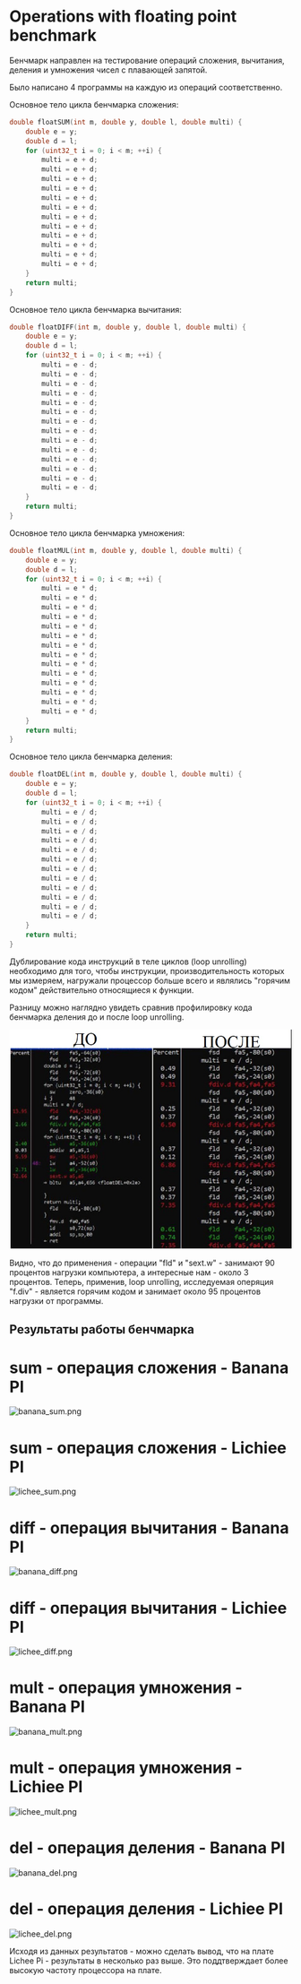 # Operations with floating point benchmark

Бенчмарк направлен на тестирование операций сложения, вычитания, деления и умножения чисел с плавающей запятой.

Было написано 4 программы на каждую из операций соответственно. 

Основное тело цикла бенчмарка сложения:
```c
double floatSUM(int m, double y, double l, double multi) {
    double e = y;
    double d = l;
    for (uint32_t i = 0; i < m; ++i) {
        multi = e + d;
        multi = e + d;
        multi = e + d;
        multi = e + d;
        multi = e + d;
        multi = e + d;
        multi = e + d;
        multi = e + d;
        multi = e + d;
        multi = e + d;
        multi = e + d;
        multi = e + d;                                             
    }
    return multi;
}
```
Основное тело цикла бенчмарка вычитания:
```c
double floatDIFF(int m, double y, double l, double multi) {
    double e = y;
    double d = l;
    for (uint32_t i = 0; i < m; ++i) {
        multi = e - d;
        multi = e - d;
        multi = e - d;
        multi = e - d;
        multi = e - d;
        multi = e - d;  
        multi = e - d;
        multi = e - d;
        multi = e - d;
        multi = e - d;
        multi = e - d;
        multi = e - d;
        multi = e - d;  
        multi = e - d;                                             
    }
    return multi;
}
```
Основное тело цикла бенчмарка умножения:
```c
double floatMUL(int m, double y, double l, double multi) {
    double e = y;
    double d = l;
    for (uint32_t i = 0; i < m; ++i) {
        multi = e * d;
        multi = e * d;
        multi = e * d;
        multi = e * d;
        multi = e * d;
        multi = e * d;  
        multi = e * d;
        multi = e * d;
        multi = e * d;
        multi = e * d;
        multi = e * d;
        multi = e * d;
        multi = e * d;  
        multi = e * d;                                             
    }
    return multi;
}
```
Основное тело цикла бенчмарка деления:
```c
double floatDEL(int m, double y, double l, double multi) {
    double e = y;
    double d = l;
    for (uint32_t i = 0; i < m; ++i) {
        multi = e / d;
        multi = e / d;
        multi = e / d;
        multi = e / d;
        multi = e / d;
        multi = e / d;
        multi = e / d;
        multi = e / d;
        multi = e / d;
        multi = e / d;
        multi = e / d;
        multi = e / d;                                             
    }
    return multi;
}
```
Дублирование кода инструкций в теле циклов (loop unrolling) необходимо для того, чтобы инструкции, производительность которых мы измеряем, нагружали процессор больше всего и являлись "горячим кодом" действительно относящиеся к функции.

Paзницу можно наглядно увидеть сравнив профилировку кода бенчмарка деления до и после loop unrolling.

![del_before_rolling.jpg](images/del_before_rolling.jpg)

Видно, что до применения - операции "fld" и "sext.w" - занимают 90 процентов нагрузки компьютера, а интересные нам - около 3 процентов.
Теперь, применив, loop unrolling, исследуемая оперяция "f.div" - является горячим кодом и занимает около 95 процентов нагрузки от программы. 

## Результаты работы бенчмарка

# sum - операция сложения - Banana PI
![banana_sum.png](images/banana_sum.png)
# sum - операция сложения - Lichiee PI
![lichee_sum.png](images/lichee_sum.png)
# diff - операция вычитания - Banana PI
![banana_diff.png](images/banana_diff.png)
# diff - операция вычитания - Lichiee PI
![lichee_diff.png](images/lichee_diff.png)
# mult - операция умножения - Banana PI
![banana_mult.png](images/banana_mult.png)
# mult - операция умножения - Lichiee PI
![lichee_mult.png](images/lichee_mult.png)
# del - операция деления - Banana PI
![banana_del.png](images/banana_del.png)
# del - операция деления - Lichiee PI
![lichee_del.png](images/lichee_del.png)

Исходя из данных результатов - можно сделать вывод, что на плате Lichee Pi - результаты в несколько раз выше. Это поддтверждает более высокую частоту процессора на плате.
